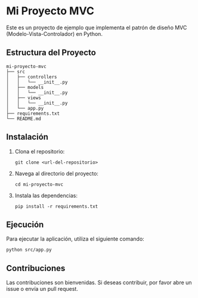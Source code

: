 # Mi Proyecto MVC

Este es un proyecto de ejemplo que implementa el patrón de diseño MVC (Modelo-Vista-Controlador) en Python.

## Estructura del Proyecto

```
mi-proyecto-mvc
├── src
│   ├── controllers
│   │   └── __init__.py
│   ├── models
│   │   └── __init__.py
│   ├── views
│   │   └── __init__.py
│   └── app.py
├── requirements.txt
└── README.md
```

## Instalación

1. Clona el repositorio:
   ```
   git clone <url-del-repositorio>
   ```
2. Navega al directorio del proyecto:
   ```
   cd mi-proyecto-mvc
   ```
3. Instala las dependencias:
   ```
   pip install -r requirements.txt
   ```

## Ejecución

Para ejecutar la aplicación, utiliza el siguiente comando:
```
python src/app.py
```

## Contribuciones

Las contribuciones son bienvenidas. Si deseas contribuir, por favor abre un issue o envía un pull request.